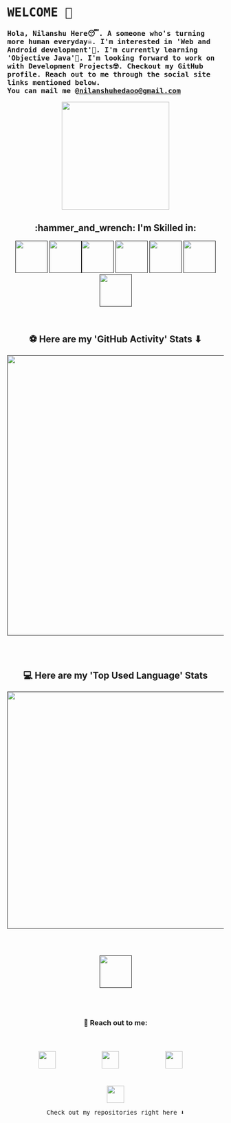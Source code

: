 <center>

<h1 align ="left"><samp> WELCOME 🍕</samp> </h1>

<h3 align="left"><samp> Hola, Nilanshu Here😴. A someone who's turning more human everyday☠. I'm interested in 'Web and Android development'🤩. I'm currently learning 'Objective Java'🥶. I'm looking forward to work on with Development Projects🤓. Checkout my GitHub profile. Reach out to me through the social site links mentioned below.<br> You can mail me @<a href ="nilanshuhedaoo@gmail.com">nilanshuhedaoo@gmail.com</a></samp></h3>

<p align="center">
  <img width="250" src="https://media.baamboozle.com/uploads/images/291521/1615349787_103540_gif-url.gif">
</p>

<h2 align="center">:hammer_and_wrench: I'm Skilled in:</h2>
<p align="center">
<a href= ""><img src="https://cdn.jsdelivr.net/gh/devicons/devicon/icons/c/c-original.svg" height="75px" width="75px"></a>
<a href= ""><img src="https://cdn.jsdelivr.net/gh/devicons/devicon/icons/cplusplus/cplusplus-original.svg" height="75px" width="75px/></a>
<a href= ""><img src="https://cdn.jsdelivr.net/gh/devicons/devicon/icons/html5/html5-original.svg" height="75px" width="75px"></a>
<a href= ""><img src="https://cdn.jsdelivr.net/gh/devicons/devicon/icons/css3/css3-original.svg" height="75px" width="75px"/></a>
<a href= ""><img src="https://cdn.jsdelivr.net/gh/devicons/devicon/icons/sass/sass-original.svg" height="75px" width="75px"/></a>
<a href= ""><img src="https://cdn.jsdelivr.net/gh/devicons/devicon/icons/javascript/javascript-original.svg" height="75px" width="75px/></a>
<a href= ""><img src="https://cdn.jsdelivr.net/gh/devicons/devicon/icons/java/java-original.svg" width="75px"/></a>
</p>



<br>
  <h2 align="center">⚽ Here are my 'GitHub Activity' Stats ⬇</h2>
<p align="center">
<a href= ""><img src="https://github-readme-stats.vercel.app/api?username=nilanshu24&show_icons=true&theme=radical" width="650px"/></a>
</p>

<br><br>
  <h2 align="center">💻 Here are my 'Top Used Language' Stats</h2>
  <p align="center">
<a href= ""><img src="https://github-readme-stats.vercel.app/api/top-langs/?username=nilanshu24&layout=compact" width="550px"/></a>
</p>

<!---
nilanshu24/nilanshu24 is a ✨ special ✨ repository because its `README.md` (this file) appears on your GitHub profile.
You can click the Preview link to take a look at your changes.

--->
</center>
<br><br>
 <p align="center">
<a href= ""><img src="https://visitor-badge.glitch.me/badge?page_id=nilanshu24.nilanshu24" width="75px"/></a>
</p>
<br><br>
  <h3 align="center">🎈 Reach out to me:</h3>
  <p align="center">
<a target="_blank" href= "https://www.instagram.com/nilanshu.24/"><img style="margin: 40px;" src="https://cdn-icons-png.flaticon.com/512/174/174855.png" height="40px" width="40px"></a>&nbsp;&nbsp;&nbsp;&nbsp;&nbsp;&nbsp;
<a target="_blank" href= "https://www.facebook.com/nilanshu.hedaoo/"><img style="margin: 0px 40px;" src="https://cdn-icons-png.flaticon.com/512/733/733547.png" height="40px" width="40px"/></a>&nbsp;&nbsp;&nbsp;&nbsp;&nbsp;&nbsp;
<a target="_blank" href= "https://www.linkedin.com/in/nilanshu-hedaoo-269b05206"><img style="margin: 0px 40px;" src="https://cdn-icons-png.flaticon.com/512/145/145807.png" height="40px" width="40px"></a>&nbsp;&nbsp;&nbsp;&nbsp;&nbsp;&nbsp;
<a target="_blank" href= "https://twitter.com/nilunatic24"><img style="margin: 0px 40px;" src="https://cdn-icons-png.flaticon.com/512/733/733579.png" height="40px" width="40px"/></a>

</p>

<p align="center"><samp>
Check out my repositories right here ⬇️  
  </samp>
</p>
